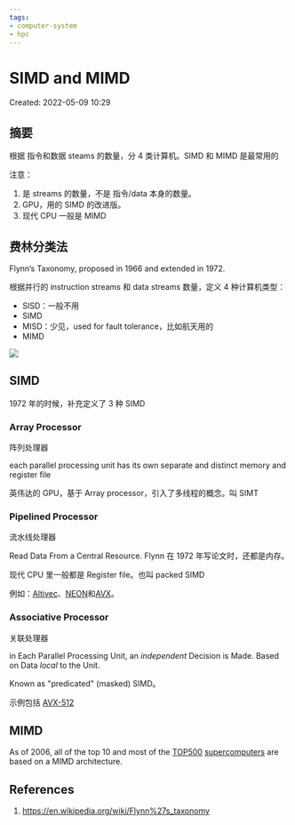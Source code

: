 ```yaml
---
tags:
- computer-system
- hpc
---
```


# SIMD and MIMD

Created: 2022-05-09 10:29

## 摘要

根据 指令和数据 steams 的数量，分 4 类计算机。SIMD 和 MIMD 是最常用的

注意：
1. 是 streams 的数量，不是 指令/data 本身的数量。
2. GPU，用的 SIMD 的改进版。
3. 现代 CPU 一般是 MIMD

## 费林分类法

Flynn’s Taxonomy,
proposed in 1966 and extended in 1972.

根据并行的 instruction streams 和 data streams 数量，定义 4 种计算机类型：

- SISD：一般不用
- SIMD
- MISD：少见，used for fault tolerance，比如航天用的
- MIMD

![](https://tva1.sinaimg.cn/large/e6c9d24egy1h21yoaxb45j20u00x6n0n.jpg)

## SIMD

1972 年的时候，补充定义了 3 种 SIMD

### Array Processor

阵列处理器

each parallel processing unit has its own separate and distinct memory and register file

英伟达的 GPU，基于 Array processor，引入了多线程的概念。叫 SIMT

### Pipelined Processor

流水线处理器

Read Data From a Central Resource. Flynn 在 1972 年写论文时，还都是内存。

现代 CPU 里一般都是 Register file。也叫 packed SIMD

例如：[Altivec](https://en.wikipedia.org/wiki/Altivec "阿尔泰维克")、[NEON](https://en.wikipedia.org/wiki/NEON_(instruction_set) "NEON（指令集）")和[AVX](https://en.wikipedia.org/wiki/Advanced_Vector_Extensions "高级矢量扩展")。

### Associative Processor

关联处理器

in Each Parallel Processing Unit, an _independent_ Decision is Made. Based on Data _local_ to the Unit.

Known as "predicated" (masked) SIMD。

示例包括 [AVX-512](https://en.wikipedia.org/wiki/AVX-512 "AVX-512")

## MIMD

As of 2006, all of the top 10 and most of the [TOP500](https://en.wikipedia.org/wiki/TOP500 "TOP500") [supercomputers](https://en.wikipedia.org/wiki/Supercomputer "Supercomputer") are based on a MIMD architecture.

## References

1. https://en.wikipedia.org/wiki/Flynn%27s_taxonomy
